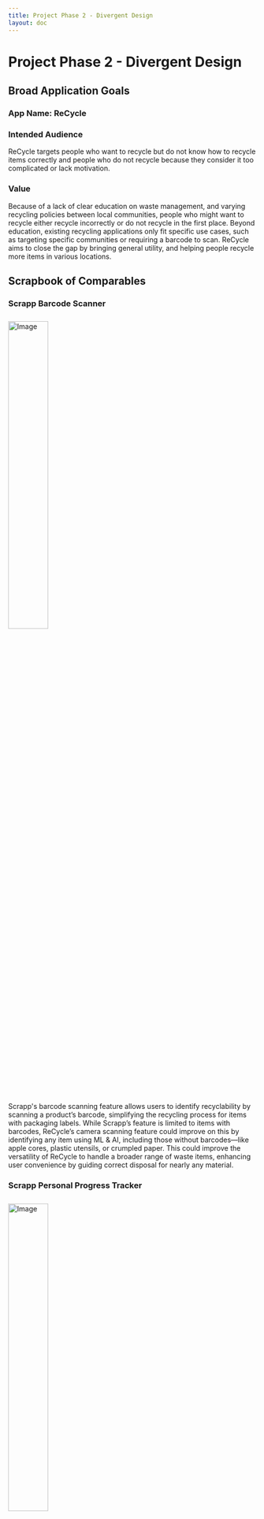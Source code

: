 ```yaml
---
title: Project Phase 2 - Divergent Design
layout: doc
---
```


# Project Phase 2 - Divergent Design

## Broad Application Goals

### App Name: ReCycle

### Intended Audience

ReCycle targets people who want to recycle but do not know how to recycle items correctly and  people who do not recycle because they consider it too complicated or lack motivation.

### Value

Because of a lack of clear education on waste management, and varying recycling policies between local communities, people who might want to recycle either recycle incorrectly or do not recycle in the first place. Beyond education, existing recycling applications only fit specific use cases, such as targeting specific communities or requiring a barcode to scan. ReCycle aims to close the gap by bringing general utility, and helping people recycle more items in various locations.

## Scrapbook of Comparables

### Scrapp Barcode Scanner
<img src="./assets/images/P2/scrapbook/scrapp-barcode.png" alt="Image" style="width: 40%; margin-top: 10px; margin-bottom: 10px;"/>

Scrapp's barcode scanning feature allows users to identify recyclability by scanning a product’s barcode, simplifying the recycling process for items with packaging labels. While Scrapp’s feature is limited to items with barcodes, ReCycle’s camera scanning feature could improve on this by identifying any item using ML & AI, including those without barcodes—like apple cores, plastic utensils, or crumpled paper. This could improve the versatility of ReCycle to handle a broader range of waste items, enhancing user convenience by guiding correct disposal for nearly any material.

### Scrapp Personal Progress Tracker
<img src="./assets/images/P2/scrapbook/scrapp-tracker.png" alt="Image" style="width: 40%; margin-top: 10px; margin-bottom: 10px;"/>

Scrapp’s personal recycle history/progress tracking feature allows users to see their recycling habits over time, motivating them to recycle more consistently by providing insights into their efforts. This feature could inspire a similar feature in ReCycle, where users might track their own recycling achievements, get reminders, or even earn rewards for consistent recycling behavior. This kind of feedback loop could help engage users by making them feel accomplished, and fostering long-term habits of correct waste disposal.

### Yelp Restaurant Map
<img src="./assets/images/P2/scrapbook/yelp.png" alt="Image" style="width: 40%; margin-top: 10px; margin-bottom: 10px;"/>

Yelp’s map of the nearest restaurants lets users quickly locate nearby dining options, enhancing convenience by visually displaying choices based on proximity. For ReCycle, a similar map feature could show the locations of nearby recycling bins, drop-off points, or waste sorting facilities, making it easier for users to find proper disposal sites in their area. This could be particularly helpful for items that require specialized recycling, such as electronics or hazardous materials, as well as places where recycling bins may not be as common or easily found.

### Shazam Song Identification
<img src="./assets/images/P2/scrapbook/shazam.png" alt="Image" style="width: 40%; margin-top: 10px; margin-bottom: 10px;"/>

Shazam uses audio recognition to identify songs by analyzing and matching sound patterns. Similarly, ReCycle could use image recognition via the camera to identify waste items, helping users determine the correct recycling bin. Both apps simplify decision-making by providing a quick, intuitive solution to identify something specific—in ReCycle's case, which bin to use for disposal. This parallel could inspire ReCycle's interface design, focusing on a user-friendly way to capture and classify items with minimal steps.

### Brawl Stars Leaderboards
<img src="./assets/images/P2/scrapbook/brawl-stars-leaderboards.png" alt="Image" style="width: 100%; margin-top: 10px; margin-bottom: 10px;"/>

Brawl Stars’ global and regional leaderboards rank players by performance, adding a competitive and social element that motivates continued engagement. For ReCycle, a similar leaderboard could track users’ recycling contributions on local, regional, or global scales, encouraging friendly competition to recycle more and recycle correctly. This could help ReCycle users feel connected to a larger community goal, potentially sparking positive behavior change by showcasing users’ impact on waste reduction.

### MyNetDiary Calorie Tracker
<img src="./assets/images/P2/scrapbook/my-fitness-pal.png" alt="Image" style="width: 40%; margin-top: 10px; margin-bottom: 10px;"/>
 
MyNetDiary's daily calorie tracker encourages users to meet health goals by monitoring their food intake against a daily target, creating a clear, achievable objective. ReCycle could adopt a similar feature with daily recycling goals, where users track the items they recycle each day, working towards a set target. This daily goal system could keep users engaged and mindful about recycling, helping them build consistent habits while visually rewarding their progress and impact on reducing waste.

### Google Lens Image Recognition
<img src="./assets/images/P2/scrapbook/google-lens.png" alt="Image" style="width: 40%; margin-top: 10px; margin-bottom: 10px;"/>

Google Lens allows users to identify objects, plants, animals, and more by analyzing an image 
through AI and machine learning. This object-recognition approach could be a useful model for ReCycle’s camera feature, allowing users to photograph waste items for classification. Like Google Lens, ReCycle’s interface could provide an immediate result with suggestions for proper disposal, enhancing usability and accuracy.

### Duolingo Daily Streak
<img src="./assets/images/P2/scrapbook/duolingo-streak.png" alt="Image" style="width: 40%; margin-top: 10px; margin-bottom: 10px;"/>

Duolingo’s daily streaks motivate users to practice consistently by rewarding consecutive days of engagement and building long-term habits through positive reinforcement. ReCycle could incorporate a similar streak feature, encouraging users to recycle correctly each day to maintain their streak. This could make recycling feel rewarding and fun, reinforcing consistency as users work to reach personal or community recycling milestones, ultimately fostering a habit of responsible waste management.

### Apple Health Weekly Summary
<img src="./assets/images/P2/scrapbook/apple-health-summary.png" alt="Image" style="width: 40%; margin-top: 10px; margin-bottom: 10px;"/>

Apple Health provides a weekly summary of users' physical activity, showing trends, achievements, and goals met. A similar weekly recycling summary in ReCycle could give users an overview of their recycling patterns, like how much waste they’ve recycled, types of materials, and cumulative environmental impact. This feature could increase user engagement by making progress tangible and highlighting environmental contributions over time.

### League of Legends Achievement Badges
<img src="./assets/images/P2/scrapbook/league-borders.png" alt="Image" style="width: 100%; margin-top: 10px; margin-bottom: 10px;"/>

In League of Legends, players earn badges, titles, and player borders that can be used to customize their profiles, obtained via achievements like reaching certain ranks or mastering a character. Similarly, ReCycle could use achievement badges, titles, or profile borders to reward users for recycling milestones—such as consistently recycling daily, achieving a high ReCycle streak, or reaching a total item goal. These rewards could add a sense of progression and personal accomplishment, motivating users to keep recycling.

## Brainstorm of Feature Ideas
### 1. Recycle Classification
Users can take a photo of an item they want to recycle, and the app analyzes the image to determine if the item is recyclable. It then provides detailed instructions for proper disposal, including any relevant recycling rules based on the user’s location. This feature is designed to simplify recycling by making it as easy as snapping a photo.

### 2. Text Classification
For users who prefer not to use the camera, this feature allows them to type a brief description of the item. The app processes the text to provide recycling guidance and instructions. This backup option ensures all users can access disposal information, regardless of how they choose to engage.

### 3. ReCycle Score
Every time a user engages in recycling, their efforts are recorded and contribute to an overall environmental score. This score reflects the user’s positive impact and motivates them to recycle more by rewarding points for each action. It gamifies the recycling experience and provides users with a measurable sense of accomplishment.

### 4. ReCycle Community
Users can form or join groups to support and track each other's recycling efforts. Within these communities, users can share tips, encourage each other, and celebrate recycling milestones together. This feature fosters a collective spirit and reinforces sustainable habits within social circles.

### 5. Friends
Users can add friends to view each other's recycling progress and share their recycling journey. By seeing friends’ activity, users are encouraged to recycle more often and build sustainable habits together. This feature supports friendly, positive reinforcement among peers.

### 6. Activity Feed
Displays a social feed of recycled items, where users can post about their recycling activities for others to see. Users can choose to keep posts private or share special moments publicly. This feature adds a social dimension to recycling, making it visible and rewarding to both users and their friends.

### 7. Recycle Leaderboard
The leaderboard ranks users within communities by recycling score, encouraging healthy competition. By comparing their scores, users are inspired to recycle more frequently and improve their environmental impact. This feature helps build motivation within a community through friendly competition.

### 8. Bumping
A “nudge” feature allows community members to send gentle reminders to encourage each other to stay active in recycling. When someone has been inactive, friends or community members can give them a quick motivational push. This feature strengthens accountability and camaraderie among users.

### 9. Recycle Goal
Users can set personal recycling targets, like recycling a specific number of items each week. By setting and tracking these goals, users can stay motivated and see their progress toward forming a regular recycling habit. This feature turns recycling into a more consistent and goal-driven activity.

### 10. Waste Diary
Logs each user’s recycling activities, providing insights into monthly totals, item types, and environmental impact over time. It generates statistics like total carbon offset to highlight the broader impact of the user’s actions. This diary helps users reflect on their habits and the positive difference they make.

### 11. Recycling Tips
A feed that offers advice and best practices for recycling, including tips tailored to specific items based on what users upload. The tips are designed to help users recycle more effectively and learn about the environmental benefits of their choices. This feature acts as a helpful guide to improve users’ recycling knowledge.

### 12. Product Impact Checker
When users scan an item, the app provides information on its environmental impact, such as the carbon footprint or resource use associated with it. It also suggests eco-friendly alternatives, giving users options to make more sustainable choices. This feature raises awareness about product impact and encourages conscious consumption.

### 13. Disposal Map
An interactive map that shows nearby locations for specific recycling needs, like plastic or electronics recycling points. Users can get directions to the nearest appropriate bin or facility. This feature makes it easier for users to find the right place to dispose of various recyclables.

### 14. Activity Heatmap
This map displays hotspots where ReCycle users frequently dispose of or classify recyclables, revealing areas with active recycling communities. Users can view the map to find popular recycling zones or inspire others by increasing activity in less active areas. It showcases community engagement visually.

### 15. Cosmetic Shop
Users can redeem their ReCycle Score for customizable items like profile badges, themes, or stickers. These items personalize profiles and showcase achievements. This feature lets users visually express their commitment to recycling within the app community.

### 16. Daily Quiz
A short daily quiz that tests users’ recycling knowledge, offering points for correct answers. The quizzes reinforce recycling concepts and encourage users to keep learning in a fun way. It’s a quick, engaging way to stay informed about sustainable practices.

### 17. Quests
Users receive tasks, or "quests," like recycling a certain number of specific items within a time limit, to earn points. These periodic quests make recycling fun and give users a chance to earn rewards for their efforts. They add variety and excitement to everyday recycling activities.

### 18. Eco Milestones
Users earn badges for recycling achievements like “Recycled 100 items” or “Plastic-free month.” These milestones celebrate progress and provide visual rewards that users can display on their profiles. This feature highlights significant achievements and motivates continued engagement.

### 19. Recycling Milestone Sharing
Allows users to share their recycling milestones on social media, like reaching a certain ReCycle Score or completing eco-friendly challenges. By sharing, users can inspire others to adopt sustainable practices or join the app. This feature turns individual achievements into a larger call to action.

### 20. Virtual Garden
As users recycle, they grow a virtual garden with new plants and landscapes unlocked by hitting recycling milestones. This garden serves as a visual representation of their environmental contributions. It’s a relaxing, creative reward system that links recycling efforts to tangible progress.

### 21. ReCycle Streaks
Encourages users to recycle daily, with each consecutive day adding to a streak and boosting the ReCycle Score. Longer streaks unlock additional rewards, motivating users to make recycling part of their daily routine. This feature helps build a strong recycling habit.

### 22. User Feedback
Users can rate the accuracy of recycling classifications with thumbs-up or thumbs-down responses. This feedback helps improve the app’s item recognition over time, ensuring accurate guidance. It allows users to contribute directly to the app’s improvement.

### 23. Community Challenges
Communities can participate in challenges where they compete against other groups to recycle the most within a set period. These timed challenges encourage teamwork and collective action. It’s a fun way for users to rally together for a common cause.

### 24. Material Database
A searchable reference for information on recycling and disposing of materials, from plastics to electronics. Users can look up specific items to find the best recycling practices. This database provides a reliable source for proper disposal information.

### 25. Regional Recycling Info
Provides region-specific recycling guidelines based on the user’s location. Users receive local policies and instructions for specific items to comply with area regulations. This feature helps users make responsible choices based on where they live.

### 26. Recycling Reminders
Users can set up reminders for specific days or times to check their waste for recyclables. These reminders make it easy to remember routine recycling checks and prevent recyclables from ending up in the trash. It’s a helpful tool for creating a consistent recycling habit.

### 27. Event Notifications
Alerts users to local recycling events, such as neighborhood cleanups or electronic waste drives. Users can attend these events to earn extra points and engage with their community. This feature helps connect users to real-world recycling opportunities.

### 28. Recycling Spots
Users can submit and review recycling locations to help others find accurate disposal points nearby. This crowdsourced data keeps disposal locations up-to-date and makes recycling easier for everyone. It’s a collaborative way to improve recycling accessibility.

### 29. Educational Videos
A library of short videos on topics like recycling processes, material recovery, and sustainable practices. These videos help users learn more about recycling and make informed choices. It’s an easy way for users to expand their environmental knowledge.

### 30. Recycling Battle
An interactive trivia game where users test their recycling knowledge against others by sorting virtual waste. Correct answers earn points, while users get a chance to practice recognizing recyclable items. This feature adds a fun, competitive twist to recycling education.

## Concept Outline

### Concept 1: Identifying
#### Purpose
Determining what an item is from a photograph of that item to decide if that item is recyclable or not
#### Operational Principle
A user provides a photograph of an item, such as an apple core, and receives an identification (“apple core”) of what that item is.  

### Concept 2: Classifying [Item]
#### Purpose
Determining if an item is recyclable or not
#### Operational Principle
A user provides an item. If the item does not need to be trashed, such as an apple core or a piece of paper, the user will receive a classification of where that item can be disposed (food waste, paper recycling). If the item is not recyclable, such as a used drink container, they will receive a classification that the item needs to be trashed.

### Concept 3: Locating [Item, Location]
#### Purpose
Determining where the nearest disposal bin is to a user
#### Operational Principle
After providing a waste disposal category and a current location, a user can retrieve the disposal bin of that category nearest to their current location

### Concept 4: Scoring [User]
#### Purpose
Evaluating how good a user is at recycling
#### Operational Principle
After creating a score for a user, that score can increase or decrease. When a user looks up their score, they will see the final value after all the modifications.

### Concept 5: Leaderboarding [User, Score]
#### Purpose
Ranking users based on how well they recycle
#### Operational Principle
Given a collection of users, a user can see a ranking of those users based on their current scores, with higher scores given higher rankings. A user can add or remove users from the collection to see different rankings.

### Concept 6: Reminding [User]
#### Purpose
Reminding users to recycle if they have not recycled recently
#### Operational Principle
After indicating a user, if a certain amount of time has passed since that user has last used the app, that user will require a reminder. If the user has used the app within the time frame, that user will not require a reminder.

### Concept 7: Friending [User]
\**Adapted from TA Review Session*\*
#### Purpose
Creating a relationship between two users
#### Operational Principle
After indicating another user, the current user can add the other user to their list of friends. After that other user is added, the current user can remove the other user from their list of friends.

### Concept 8: Grouping [User]
\**Adapted from TA Review Session*\*
#### Purpose
Creating relationships between friends in order to establish communities 
#### Operational Principle
After a user creates a group, until a user deletes the group, that user can add users to that group and remove currently added users from that group.

## Storyboard and Sketches

### Story 1: Waste Classification from Image

#### Motivation
Richard has some trash from eating at Dunkin Donuts and wants to recycle it. He doesn’t remember if his iced coffee cup is recyclable. He knows that nonrecyclable contamination can ruin the chances of all the items in the recycling bin from being recycled. Thus he doesn’t want to recycle it if it can’t be recycled.

<img src="./assets/images/P2/storyboards/storyboard1.jpeg" alt="Image" style="width:100%; margin-top: 10px; margin-bottom: 10px;"/>

#### Notes on Brittleness/Unclear Areas
- What happens if there are multiple items in one photo?
- What if the app can’t decide if something is recyclable from the photo

### Story 2: Finding a Recycle bin
#### Motivation
Rhea printed out a lot of paper while studying for her 6.160 exam. She wants to recycle it but can’t find a bin.

<img src="./assets/images/P2/storyboards/storyboard2.jpeg" alt="Image" style="width:100%; margin-top: 10px; margin-bottom: 10px;"/>

#### Notes on Brittleness/Unclear Areas
- When should the app ask for a user location? All the time? Just when looking at a map?
- What if the user doesn’t want to share their location? 


### Story 3: Competing on Leaderboard
#### Motivation
Tony’s friends want him to recycle more, but Tony hates the environment and doesn’t feel motivated to recycle.

<img src="./assets/images/P2/storyboards/storyboard3.jpeg" alt="Image" style="width:100%; margin-top: 10px; margin-bottom: 10px;"/>

#### Notes on Brittleness/Unclear Areas
- How to promote recycling with leaderboards without promoting increased waste?
- Have a global leader or just show friends?